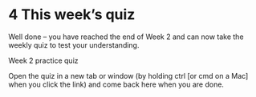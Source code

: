 # 4 This week’s quiz


Well done – you have reached the end of Week 2 and can now take the weekly quiz to test your understanding.

Week 2 practice quiz

Open the quiz in a new tab or window (by holding ctrl [or cmd on a Mac] when you click the link) and come back here when you are done.

